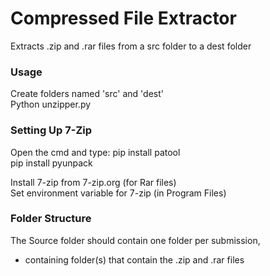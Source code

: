 # Compressed File Extractor
Extracts .zip and .rar files from a src folder to a dest folder

### Usage
Create folders named 'src' and 'dest'  
Python unzipper.py

### Setting Up 7-Zip
Open the cmd and type:
  pip install patool  
  pip install pyunpack    

Install 7-zip from 7-zip.org (for Rar files)  
Set environment variable for 7-zip (in Program Files)  

### Folder Structure
The Source folder should contain one folder per submission, 
- containing folder(s) that contain the .zip and .rar files
